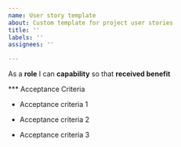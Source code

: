 ```yaml
---
name: User story template
about: Custom template for project user stories
title: ''
labels: ''
assignees: ''

---
```


As a **role** I can **capability** so that **received benefit**

*** Acceptance Criteria

- Acceptance criteria 1

- Acceptance criteria 2

- Acceptance criteria 3
